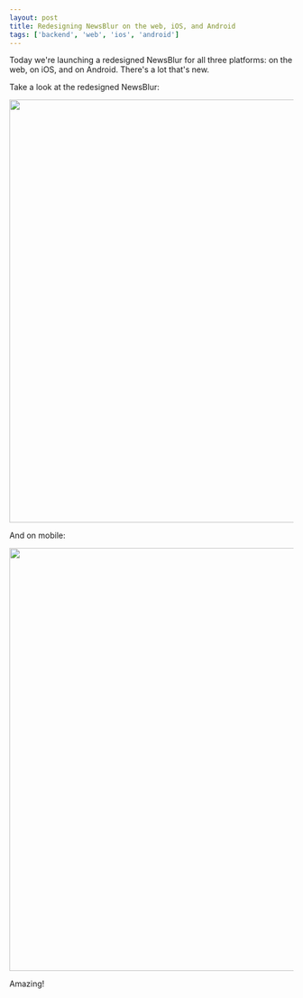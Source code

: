 ```yaml
---
layout: post
title: Redesigning NewsBlur on the web, iOS, and Android
tags: ['backend', 'web', 'ios', 'android']
---
```

Today we're launching a redesigned NewsBlur for all three platforms: on the web, on iOS, and on Android. There's a lot that's new.

Take a look at the redesigned NewsBlur:

<img src="/assets/redesign-web.png" style="width: 750px;">

And on mobile:

<img src="/assets/redesign-ios-android.png" style="width: 750px;">

Amazing!
